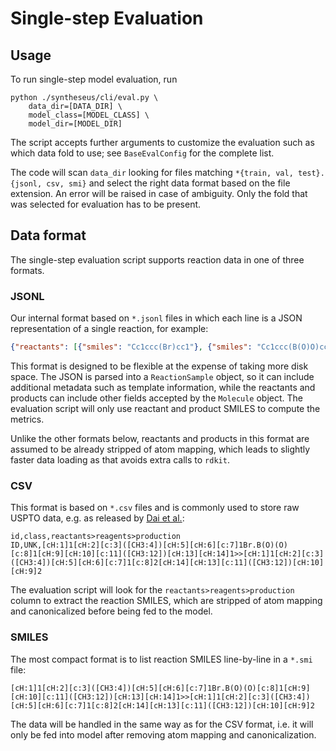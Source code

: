# Single-step Evaluation

## Usage

To run single-step model evaluation, run

```
python ./syntheseus/cli/eval.py \
    data_dir=[DATA_DIR] \
    model_class=[MODEL_CLASS] \
    model_dir=[MODEL_DIR]
```

The script accepts further arguments to customize the evaluation such as which data fold to use; see `BaseEvalConfig` for the complete list.

The code will scan `data_dir` looking for files matching `*{train, val, test}.{jsonl, csv, smi}` and select the right data format based on the file extension. An error will be raised in case of ambiguity. Only the fold that was selected for evaluation has to be present.

## Data format

The single-step evaluation script supports reaction data in one of three formats.

### JSONL

Our internal format based on `*.jsonl` files in which each line is a JSON representation of a single reaction, for example:
```json
{"reactants": [{"smiles": "Cc1ccc(Br)cc1"}, {"smiles": "Cc1ccc(B(O)O)cc1"}], "products": [{"smiles": "Cc1ccc(-c2ccc(C)cc2)cc1"}]}
```
This format is designed to be flexible at the expense of taking more disk space. The JSON is parsed into a `ReactionSample` object, so it can include additional metadata such as template information, while the reactants and products can include other fields accepted by the `Molecule` object. The evaluation script will only use reactant and product SMILES to compute the metrics.

Unlike the other formats below, reactants and products in this format are assumed to be already stripped of atom mapping, which leads to slightly faster data loading as that avoids extra calls to `rdkit`.

### CSV

This format is based on `*.csv` files and is commonly used to store raw USPTO data, e.g. as released by [Dai et al.](https://github.com/Hanjun-Dai/GLN):

```
id,class,reactants>reagents>production
ID,UNK,[cH:1]1[cH:2][c:3]([CH3:4])[cH:5][cH:6][c:7]1Br.B(O)(O)[c:8]1[cH:9][cH:10][c:11]([CH3:12])[cH:13][cH:14]1>>[cH:1]1[cH:2][c:3]([CH3:4])[cH:5][cH:6][c:7]1[c:8]2[cH:14][cH:13][c:11]([CH3:12])[cH:10][cH:9]2
```

The evaluation script will look for the `reactants>reagents>production` column to extract the reaction SMILES, which are stripped of atom mapping and canonicalized before being fed to the model.

### SMILES

The most compact format is to list reaction SMILES line-by-line in a `*.smi` file:

```
[cH:1]1[cH:2][c:3]([CH3:4])[cH:5][cH:6][c:7]1Br.B(O)(O)[c:8]1[cH:9][cH:10][c:11]([CH3:12])[cH:13][cH:14]1>>[cH:1]1[cH:2][c:3]([CH3:4])[cH:5][cH:6][c:7]1[c:8]2[cH:14][cH:13][c:11]([CH3:12])[cH:10][cH:9]2
```

The data will be handled in the same way as for the CSV format, i.e. it will only be fed into model after removing atom mapping and canonicalization.
